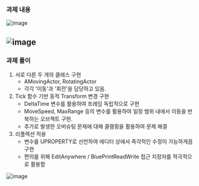 ### 과제 내용


![image](https://github.com/user-attachments/assets/57e0beb8-0861-46ed-90aa-44f687ddb689) <br>

![image](https://github.com/user-attachments/assets/62731df9-8dea-4180-a2da-b5ef7006a2c9) <br>
---

### 과제 풀이

1. 서로 다른 두 개의 클래스 구현
   - AMovingActor, RotatingActor
   - 각각 '이동'과 '회전'을 담당하고 있음.
2. Tick 함수 기반 동적 Transform 변경 구현
   - DeltaTime 변수를 활용하여 프레임 독립적으로 구현
   - MoveSpeed, MaxRange 등의 변수를 활용하여 일정 범위 내에서 이동을 반복하는 오브젝트 구현.
   - 추가로 발생한 오버슈팅 문제에 대해 클램핑을 활용하여 문제 해결
3. 리플렉션 적용
   - 변수를 UPROPERTY로 선언하여 에디터 상에서 즉각적인 수정이 가능하게끔 구현
   - 편의를 위해 EditAnywhere / BluePrintReadWrite 접근 지정자를 적극적으로 활용함


![image](https://github.com/user-attachments/assets/e23e512c-fc1b-4bb4-aae7-99c44c3b5beb)
